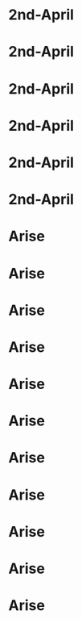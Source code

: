 # 2nd-April
# 2nd-April
# 2nd-April
# 2nd-April
# 2nd-April
# 2nd-April
# Arise
# Arise
# Arise
# Arise
# Arise
# Arise
# Arise
# Arise
# Arise
# Arise
# Arise
